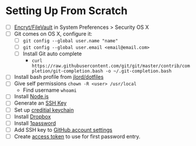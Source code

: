 # Setting Up From Scratch

- [ ]  [Encryt/FileVault](https://githubber.com/article/crafts/security/general-security) in System Preferences > Security OS X
- [ ] Git comes on OS X, configure it:
	- [ ] `git config --global user.name "name"`
	- [ ] `git config --global user.email <email@email.com>`
	- [ ] Install Git auto complete
		- `curl https://raw.githubusercontent.com/git/git/master/contrib/completion/git-completion.bash -o ~/.git-completion.bash`
- [ ] Install bash profile from [jlord/dotfiles ](https://github.com/jlord/dotfiles)
- [ ] Give self permissions `chown -R <user> /usr/local`
  - Find username `whoami`
- [ ] Install [Node.js](http://nodejs.org)
- [ ] Generate an [SSH Key](https://help.github.com/articles/generating-ssh-keys/)
- [ ] Set up [creditial keychain](https://help.github.com/articles/caching-your-github-password-in-git)
- [ ] Install [Dropbox](http://dropbox.com)
- [ ] Install [1password](https://agilebits.com)
- [ ] Add SSH key to [GitHub account settings](https://github.com/settings/ssh)
- [ ] Create [access token](https://github.com/settings/tokens) to use for first password entry.
